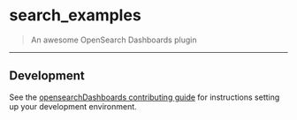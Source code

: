 # search_examples

> An awesome OpenSearch Dashboards plugin

---

## Development

See the [opensearchDashboards contributing guide](https://github.com/elastic/opensearchDashboards/blob/master/CONTRIBUTING.md) for instructions setting up your development environment.
